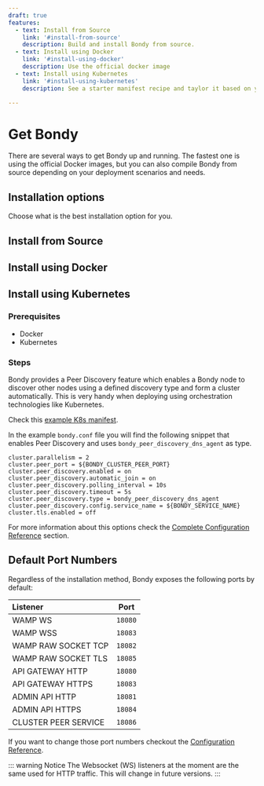 ```yaml
---
draft: true
features:
  - text: Install from Source
    link: '#install-from-source'
    description: Build and install Bondy from source.
  - text: Install using Docker
    link: '#install-using-docker'
    description: Use the official docker image
  - text: Install using Kubernetes
    link: '#install-using-kubernetes'
    description: See a starter manifest recipe and taylor it based on your needs.

---
```


# Get Bondy
There are several ways to get Bondy up and running. The fastest one is using the official Docker images,  but you can also compile Bondy from source depending on your deployment scenarios and needs.

## Installation options
Choose what is the best installation option for you.

<Features class="VPHomeFeatures" :features="$frontmatter.features"/>


## Install from Source

## Install using Docker

## Install using Kubernetes

### Prerequisites
* Docker
* Kubernetes

### Steps
Bondy provides a Peer Discovery feature which enables a Bondy node to discover other nodes using a defined discovery type and form a cluster automatically. This is very handy when deploying using orchestration technologies like Kubernetes.

Check this [example K8s manifest](https://gitlab.com/leapsight/bondy_kubernetes).

In the example `bondy.conf` file you will find the following snippet that enables Peer Discovery and uses `bondy_peer_discovery_dns_agent` as type.

```
cluster.parallelism = 2
cluster.peer_port = ${BONDY_CLUSTER_PEER_PORT}
cluster.peer_discovery.enabled = on
cluster.peer_discovery.automatic_join = on
cluster.peer_discovery.polling_interval = 10s
cluster.peer_discovery.timeout = 5s
cluster.peer_discovery.type = bondy_peer_discovery_dns_agent
cluster.peer_discovery.config.service_name = ${BONDY_SERVICE_NAME}
cluster.tls.enabled = off
```

For more information about this options check the [Complete Configuration Reference]() section.


## Default Port Numbers

Regardless of the installation method, Bondy exposes the following ports by default:

|Listener|Port|
|:---|---|
|WAMP WS|`18080`|
|WAMP WSS|`18083`|
|WAMP RAW SOCKET TCP|`18082`|
|WAMP RAW SOCKET TLS|`18085`|
|API GATEWAY HTTP|`18080`|
|API GATEWAY HTTPS|`18083`|
|ADMIN API HTTP|`18081`|
|ADMIN API HTTPS|`18084`|
|CLUSTER PEER SERVICE|`18086`|

If you want to change those port numbers checkout the [Configuration Reference](/reference/configuration/index).

::: warning Notice
The Websocket (WS) listeners at the moment are the same used for HTTP traffic. This will change in future versions.
:::
